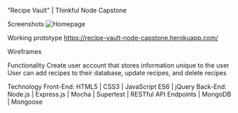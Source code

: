 "Recipe Vault" | Thinkful Node Capstone

Screenshots
![Homepage](https://github.com/BlitzDampfwalze/recipe-vault/tree/master/read-me-images/Recipe-Vault-Home.JPG)

Working prototype https://recipe-vault-node-capstone.herokuapp.com/

Wireframes 

Functionality
Create user account that stores information unique to the user
User can add recipes to their database, update recipes, and delete recipes

Technology 
Front-End: HTML5 | CSS3 | JavaScript ES6 | jQuery
Back-End: Node.js | Express.js | Mocha | Supertest | RESTful API Endpoints | MongoDB | Mongoose

